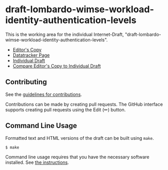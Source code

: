 # draft-lombardo-wimse-workload-identity-authentication-levels

This is the working area for the individual Internet-Draft, "draft-lombardo-wimse-workload-identity-authentication-levels".

* [Editor's Copy](https://identitymonk.github.io/draft-lombardo-wimse-workload-identity-authentication-levels/#go.draft-lombardo-wimse-workload-identity-authentication-levels.html)
* [Datatracker Page](https://datatracker.ietf.org/doc/draft-lombardo-wimse-workload-identity-authentication-levels)
* [Individual Draft](https://datatracker.ietf.org/doc/html/draft-lombardo-wimse-workload-identity-authentication-levels)
* [Compare Editor's Copy to Individual Draft](https://identitymonk.github.io/draft-lombardo-wimse-workload-identity-authentication-levels/#go.draft-lombardo-wimse-workload-identity-authentication-levels.diff)


## Contributing

See the
[guidelines for contributions](https://github.com/identitymonk/draft-lombardo-wimse-workload-identity-authentication-levels/blob/main/CONTRIBUTING.md).

Contributions can be made by creating pull requests.
The GitHub interface supports creating pull requests using the Edit (✏) button.


## Command Line Usage

Formatted text and HTML versions of the draft can be built using `make`.

```sh
$ make
```

Command line usage requires that you have the necessary software installed.  See
[the instructions](https://github.com/martinthomson/i-d-template/blob/main/doc/SETUP.md).

